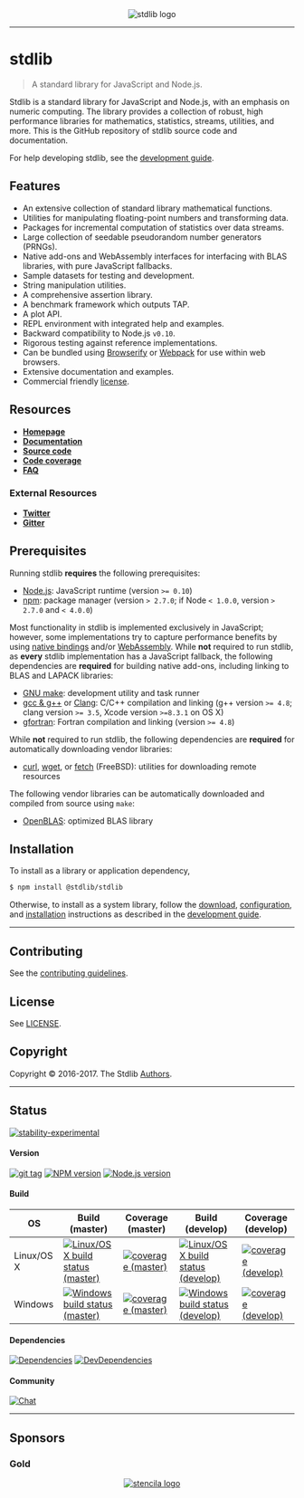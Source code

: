 
<div class="image" align="center">
    <img src="https://cdn.rawgit.com/stdlib-js/stdlib/6746dfdc6e031f695fc56fbefdb16e752c4d2716/docs/assets/logo_header.png" alt="stdlib logo">
    <br>
</div>

---

# stdlib

> A standard library for JavaScript and Node.js.

Stdlib is a standard library for JavaScript and Node.js, with an emphasis on numeric computing. The library provides a collection of robust, high performance libraries for mathematics, statistics, streams, utilities, and more. This is the GitHub repository of stdlib source code and documentation.

For help developing stdlib, see the [development guide][stdlib-development].


## Features

* An extensive collection of standard library mathematical functions.
* Utilities for manipulating floating-point numbers and transforming data.
* Packages for incremental computation of statistics over data streams.
* Large collection of seedable pseudorandom number generators (PRNGs).
* Native add-ons and WebAssembly interfaces for interfacing with BLAS libraries, with pure JavaScript fallbacks.
* Sample datasets for testing and development.
* String manipulation utilities.
* A comprehensive assertion library.
* A benchmark framework which outputs TAP.
* A plot API.
* REPL environment with integrated help and examples.
* Backward compatibility to Node.js `v0.10`.
* Rigorous testing against reference implementations.
* Can be bundled using [Browserify][browserify] or [Webpack][webpack] for use within web browsers.
* Extensive documentation and examples.
* Commercial friendly [license][stdlib-license].


## Resources

* [__Homepage__][stdlib-homepage]
* [__Documentation__][stdlib-documentation]
* [__Source code__][stdlib-source]
* [__Code coverage__][stdlib-code-coverage]
* [__FAQ__][stdlib-faq]


### External Resources

* [__Twitter__][stdlib-twitter]
* [__Gitter__][stdlib-gitter]


## Prerequisites

Running stdlib __requires__ the following prerequisites:

* [Node.js][node-js]: JavaScript runtime (version `>= 0.10`)
* [npm][npm]: package manager (version `> 2.7.0`; if Node `< 1.0.0`, version `> 2.7.0` and `< 4.0.0`)

Most functionality in stdlib is implemented exclusively in JavaScript; however, some implementations try to capture performance benefits by using [native bindings][node-js-add-ons] and/or [WebAssembly][webassembly]. While __not__ required to run stdlib, as __every__ stdlib implementation has a JavaScript fallback, the following dependencies are __required__ for building native add-ons, including linking to BLAS and LAPACK libraries:

* [GNU make][gnu-make]: development utility and task runner
* [gcc &amp; g++][gcc] or [Clang][clang]: C/C++ compilation and linking (g++ version `>= 4.8`; clang version `>= 3.5`, Xcode version `>=8.3.1` on OS X)
* [gfortran][gfortran]: Fortran compilation and linking (version `>= 4.8`)

While __not__ required to run stdlib, the following dependencies are __required__ for automatically downloading vendor libraries:

* [curl][curl], [wget][wget], or [fetch][fetch] (FreeBSD): utilities for downloading remote resources

The following vendor libraries can be automatically downloaded and compiled from source using `make`:

* [OpenBLAS][openblas]: optimized BLAS library


## Installation

To install as a library or application dependency,

``` bash
$ npm install @stdlib/stdlib
```

Otherwise, to install as a system library, follow the [download][stdlib-development], [configuration][stdlib-development], and [installation][stdlib-development] instructions as described in the [development guide][stdlib-development].


---

## Contributing

See the [contributing guidelines][stdlib-contributing].


## License

See [LICENSE][stdlib-license].


## Copyright

Copyright &copy; 2016-2017. The Stdlib [Authors][stdlib-authors].


<!-- <badges> -->

---

## Status

[![stability-experimental][stability-image]][stability-url]

#### Version

[![git tag][tag-image]][tag-url] [![NPM version][npm-image]][npm-url] [![Node.js version][node-image]][node-url]

#### Build

<!-- TODO: distinguish between Linux and Windows code coverage -->

<!--lint disable table-pipe-alignment-->

| OS | Build (master) | Coverage (master) | Build (develop) | Coverage (develop) |
| --- | --- | --- | --- | --- |
| Linux/OS X | [![Linux/OS X build status (master)][build-image-master]][build-url-master] | [![coverage (master)][coverage-image-master]][coverage-url-master] | [![Linux/OS X build status (develop)][build-image-develop]][build-url-develop] | [![coverage (develop)][coverage-image-develop]][coverage-url-develop] |
| Windows | [![Windows build status (master)][windows-build-image-master]][windows-build-url-master] | [![coverage (master)][coverage-image-master]][coverage-url-master] | [![Windows build status (develop)][windows-build-image-develop]][windows-build-url-develop] | [![coverage (develop)][coverage-image-develop]][coverage-url-develop] |

<!--lint enable table-pipe-alignment-->


#### Dependencies

[![Dependencies][dependencies-image]][dependencies-url] [![DevDependencies][dev-dependencies-image]][dev-dependencies-url]


#### Community

[![Chat][chat-image]][chat-url]

<!-- </badges> -->


---

## Sponsors

### Gold

<div class="image" align="center">
    <a href="https://stenci.la/"><img src="https://cdn.rawgit.com/stdlib-js/stdlib/b63028ca3da79b748bca6877c48abc4de664f002/docs/assets/sponsor_logo_stencila.png" alt="stencila logo"></a>
    <br>
</div>



<section class="links">

[stability-image]: https://img.shields.io/badge/stability-experimental-orange.svg
[stability-url]: https://github.com/stdlib-js/stdlib

[npm-image]: https://img.shields.io/npm/v/@stdlib/stdlib.svg
[npm-url]: https://npmjs.org/package/@stdlib/stdlib

[tag-image]: https://img.shields.io/github/tag/stdlib-js/stdlib.svg
[tag-url]: https://github.com/stdlib-js/stdlib/tags

[node-image]: https://img.shields.io/node/v/@stdlib/stdlib.svg
[node-url]: https://github.com/@stdlib-js/stdlib

[build-image-master]: https://img.shields.io/travis/stdlib-js/stdlib/master.svg
[build-url-master]: https://travis-ci.org/stdlib-js/stdlib

[build-image-develop]: https://img.shields.io/travis/stdlib-js/stdlib/develop.svg
[build-url-develop]: https://travis-ci.org/stdlib-js/stdlib

<!-- FIXME: shields.io AppVeyor badges do not seem to work -->

[windows-build-image-master]: https://ci.appveyor.com/api/projects/status/github/stdlib-js/stdlib?branch=master&svg=true
[windows-build-url-master]: https://ci.appveyor.com/api/projects/status/github/stdlib-js/stdlib?branch=master&svg=true

[windows-build-image-develop]: https://ci.appveyor.com/api/projects/status/github/stdlib-js/stdlib?branch=develop&svg=true
[windows-build-url-develop]: https://ci.appveyor.com/api/projects/status/github/stdlib-js/stdlib?branch=develop&svg=true

[coverage-image-master]: https://img.shields.io/codecov/c/github/stdlib-js/stdlib/master.svg
[coverage-url-master]: https://codecov.io/github/stdlib-js/stdlib/branch/master

[coverage-image-develop]: https://img.shields.io/codecov/c/github/stdlib-js/stdlib/develop.svg
[coverage-url-develop]: https://codecov.io/github/stdlib-js/stdlib/branch/develop

[dependencies-image]: https://img.shields.io/david/stdlib-js/stdlib/develop.svg
[dependencies-url]: https://david-dm.org/stdlib-js/stdlib/develop

[dev-dependencies-image]: https://img.shields.io/david/dev/stdlib-js/stdlib/develop.svg
[dev-dependencies-url]: https://david-dm.org/stdlib-js/stdlib/develop#info=devDependencies

[chat-image]: https://img.shields.io/gitter/room/stdlib-js/stdlib.svg
[chat-url]: https://gitter.im/stdlib-js/stdlib/

[gnu-make]: https://www.gnu.org/software/make
[curl]: http://curl.haxx.se/
[wget]: http://www.gnu.org/software/wget
[fetch]: http://www.freebsd.org/cgi/man.cgi?fetch%281%29
[node-js]: https://nodejs.org/en/
[npm]: https://www.npmjs.com/

[gcc]: http://gcc.gnu.org/
[clang]: http://clang.llvm.org/
[gfortran]: https://gcc.gnu.org/fortran/

[openblas]: https://github.com/xianyi/OpenBLAS

[webassembly]: http://webassembly.org/
[node-js-add-ons]: https://nodejs.org/api/addons.html

[browserify]: https://github.com/substack/node-browserify
[webpack]: https://webpack.js.org/

[stdlib-contributing]: https://github.com/stdlib-js/stdlib/blob/develop/CONTRIBUTING.md
[stdlib-development]: https://github.com/stdlib-js/stdlib/blob/develop/docs/development.md

[stdlib-authors]: https://github.com/stdlib-js/stdlib/graphs/contributors
[stdlib-license]: https://raw.githubusercontent.com/stdlib-js/stdlib/develop/LICENSE

[stdlib-homepage]: https://github.com/stdlib-js/stdlib
[stdlib-documentation]: https://github.com/stdlib-js/stdlib
[stdlib-faq]: https://github.com/stdlib-js/stdlib/blob/develop/FAQ.md
[stdlib-source]: https://github.com/stdlib-js/stdlib

[stdlib-code-coverage]: https://codecov.io/github/stdlib-js/stdlib/branch/develop

[stdlib-twitter]: https://twitter.com/stdlibjs
[stdlib-gitter]: https://gitter.im/stdlib-js/stdlib

</section>

<!-- /.links -->
